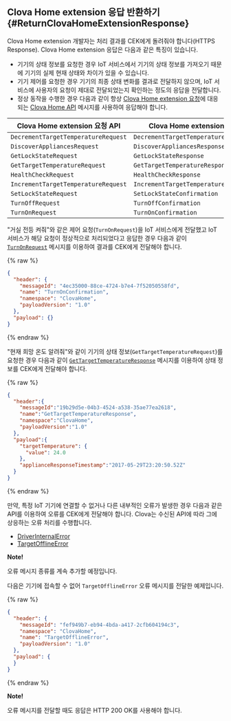 ## Clova Home extension 응답 반환하기 {#ReturnClovaHomeExtensionResponse}

Clova Home extension 개발자는 처리 결과를 CEK에게 돌려줘야 합니다(HTTPS Response). Clova Home extension 응답은 다음과 같은 특징이 있습니다.

* 기기의 상태 정보를 요청한 경우 IoT 서비스에서 기기의 상태 정보를 가져오기 때문에 기기의 실제 현재 상태와 차이가 있을 수 있습니다.
* 기기 제어를 요청한 경우 기기의 최종 상태 변화를 결과로 전달하지 않으며, IoT 서비스에 사용자의 요청이 제대로 전달되었는지 확인하는 정도의 응답을 전달합니다.
* 정상 동작을 수행한 경우 다음과 같이 항상 [Clova Home extension 요청](#HandleClovaHomeExtensionRequest)에 대응되는 [Clova Home API](/CEK/References/Clova_Home_API.md) 메시지를 사용하여 응답해야 합니다.

| Clova Home extension 요청 API | Clova Home extension 응답 API |
|------------------------------|------------------------------|
| `DecrementTargetTemperatureRequest` | `DecrementTargetTemperatureConfirmation` |
| `DiscoverAppliancesRequest`         | `DiscoverAppliancesResponse`             |
| `GetLockStateRequest`               | `GetLockStateResponse`                   |
| `GetTargetTemperatureRequest`       | `GetTargetTemperatureResponse`           |
| `HealthCheckRequest`                | `HealthCheckResponse`                    |
| `IncrementTargetTemperatureRequest` | `IncrementTargetTemperatureConfirmation` |
| `SetLockStateRequest`               | `SetLockStateConfirmation`               |
| `TurnOffRequest`                    | `TurnOffConfirmation`                    |
| `TurnOnRequest`                     | `TurnOnConfirmation`                     |


"거실 전등 켜줘"와 같은 제어 요청(`TurnOnRequest`)을 IoT 서비스에게 전달했고 IoT 서비스가 해당 요청이 정상적으로 처리되었다고 응답한 경우 다음과 같이 [`TurnOnRequest`](/CEK/References/Clova_Home_API.md) 메시지를 이용하여 결과를 CEK에게 전달해야 합니다.

{% raw %}
```json
{
  "header": {
    "messageId": "4ec35000-88ce-4724-b7e4-7f52050558fd",
    "name": "TurnOnConfirmation",
    "namespace": "ClovaHome",
    "payloadVersion": "1.0"
  },
  "payload": {}
}
```
{% endraw %}

"현재 희망 온도 알려줘"와 같이 기기의 상태 정보(`GetTargetTemperatureRequest`)를 요청한 경우 다음과 같이 [`GetTargetTemperatureResponse`](#GetTargetTemperatureResponse) 메시지를 이용하여 상태 정보를 CEK에게 전달해야 합니다.

{% raw %}
```json
{
  "header":{
    "messageId":"19b29d5e-04b3-4524-a538-35ae77ea2618",
    "name":"GetTargetTemperatureResponse",
    "namespace":"ClovaHome",
    "payloadVersion":"1.0"
  },
  "payload":{
    "targetTemperature": {
      "value": 24.0
    },
    "applianceResponseTimestamp":"2017-05-29T23:20:50.52Z"
  }
}
```
{% endraw %}

만약, 특정 IoT 기기에 연결할 수 없거나 다른 내부적인 오류가 발생한 경우 다음과 같은 API를 이용하여 오류를 CEK에게 전달해야 합니다. Clova는 수신된 API에 따라 그에 상응하는 오류 처리를 수행합니다.

* [DriverInternalError](#DriverInternalError)
* [TargetOfflineError](#TargetOfflineError)

<div class="note">
<p><strong>Note!</strong></p>
<p>오류 메시지 종류를 계속 추가할 예정입니다.</p>
</div>

다음은 기기에 접속할 수 없어 `TargetOfflineError` 오류 메시지를 전달한 예제입니다.

{% raw %}
```json
{
  "header": {
    "messageId": "fef949b7-eb94-4bda-a417-2cfb604194c3",
    "namespace": "ClovaHome",
    "name": "TargetOfflineError",
    "payloadVersion": "1.0"
  },
  "payload": {
  }
}
```
{% endraw %}


<div class="note">
<p><strong>Note!</strong></p>
<p>오류 메시지를 전달할 때도 응답은 HTTP 200 OK를 사용해야 합니다.</p>
</div>
